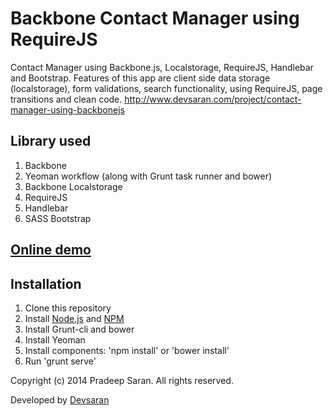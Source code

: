 Backbone Contact Manager using RequireJS
========================

Contact Manager using Backbone.js, Localstorage, RequireJS, Handlebar and Bootstrap. Features of this app are client side data storage (localstorage), form validations, search functionality, using RequireJS, page transitions and clean code. http://www.devsaran.com/project/contact-manager-using-backbonejs

## Library used

1. Backbone
2. Yeoman workflow (along with Grunt task runner and bower)
3. Backbone Localstorage
4. RequireJS
5. Handlebar
6. SASS Bootstrap

## [Online demo](http://devsaran.github.io/contact-manager-backbone/)

## Installation

1. Clone this repository
2. Install [Node.js](http://nodejs.org/) and [NPM](http://npmjs.org/)
3. Install Grunt-cli and bower
4. Install Yeoman
5. Install components: 'npm install' or 'bower install'
6. Run 'grunt serve'



Copyright (c) 2014 Pradeep Saran. All rights reserved.

Developed by [Devsaran](http://www.devsaran.com)